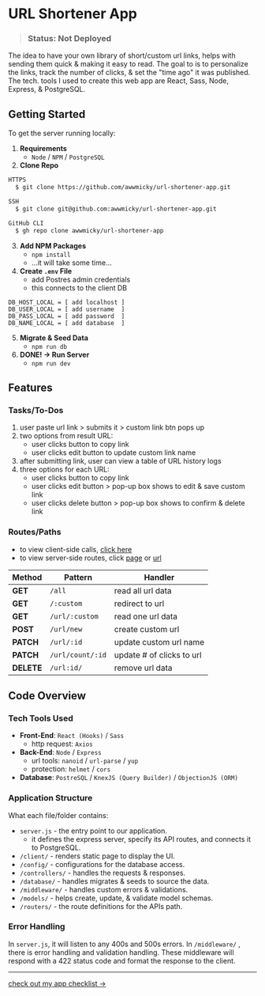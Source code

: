 # URL Shortener App

> ### Status: **Not Deployed**

The idea to have your own library of short/custom url links, helps with sending them quick & making it easy to read.
The goal to is to personalize the links, track the number of clicks, & set the "time ago" it was published.
The tech. tools I used to create this web app are React, Sass, Node, Express, & PostgreSQL.

## Getting Started
To get the server running locally:

1. **Requirements**
    - `Node` / `NPM` / `PostgreSQL`
2. **Clone Repo**
```bash
HTTPS
  $ git clone https://github.com/awwmicky/url-shortener-app.git

SSH
  $ git clone git@github.com:awwmicky/url-shortener-app.git

GitHub CLI
  $ gh repo clone awwmicky/url-shortener-app
```
3. **Add NPM Packages**
    - `npm install`
    - …it will take some time…
4. **Create `.env` File**
    - add Postres admin credentials
    - this connects to the client DB
```env
DB_HOST_LOCAL = [ add localhost ]
DB_USER_LOCAL = [ add username  ]
DB_PASS_LOCAL = [ add password  ]
DB_NAME_LOCAL = [ add database  ]
```
5. **Migrate & Seed Data**
    - `npm run db`
6. **DONE! → Run Server**
    - `npm run dev`

## Features

### Tasks/To-Dos
1. user paste url link > submits it > custom link btn pops up
2. two options from result URL:
    - user clicks button to copy link
    - user clicks edit button to update custom link name
3. after submitting link, user can view a table of URL history logs
4. three options for each URL:
    - user clicks button to copy link
    - user clicks edit button > pop-up box shows to edit & save custom link
    - user clicks delete button > pop-up box shows to confirm & delete link

### Routes/Paths
- to view client-side calls, [click here](/client/src/apis/api-call.js)
- to view server-side routes, click [page](/routers/page-route.js) or [url](/routers/url-route.js)

| Method | Pattern | Handler |
|-|-|-|
| **GET**    | `/all`           | read all url data |
| **GET**    | `/:custom`       | redirect to url |
| **GET**    | `/url/:custom`   | read one url data |
| **POST**   | `/url/new`       | create custom url |
| **PATCH**  | `/url/:id`       | update custom url name |
| **PATCH**  | `/url/count/:id` | update # of clicks to url |
| **DELETE** | `/url:id/`       | remove url data |

## Code Overview

### Tech Tools Used
- **Front-End**: `React (Hooks)` / `Sass`
    - http request: `Axios`
- **Back-End**: `Node` / `Express`
    - url tools: `nanoid` / `url-parse` / `yup`
    - protection: `helmet` / `cors`
- **Database**: `PostreSQL` / `KnexJS (Query Builder)` / `ObjectionJS (ORM)`

### Application Structure
What each file/folder contains:

- `server.js` - the entry point to our application. 
    - it defines the express server, specify its API routes, and connects it to PostgreSQL.
- `/client/` - renders static page to display the UI.
- `/config/` - configurations for the database access.
- `/controllers/` - handles the requests & responses.
- `/database/` - handles migrates & seeds to source the data.
- `/middleware/` - handles custom errors & validations.
- `/models/` -  helps create, update, & validate model schemas.
- `/routers/` - the route definitions for the APIs path.

### Error Handling
In `server.js`, it will listen to any 400s and 500s errors. In `/middleware/` , there is error handling and validation handling. These middleware will respond with a 422 status code and format the response to the client.

---

[check out my app checklist →](/docs/history-log.md)